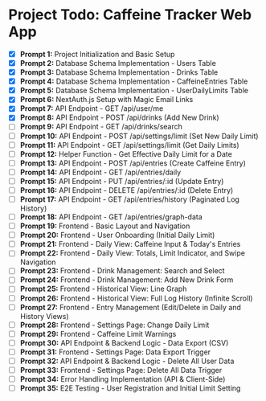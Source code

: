 # Project Todo: Caffeine Tracker Web App

- [X] **Prompt 1:** Project Initialization and Basic Setup
- [X] **Prompt 2:** Database Schema Implementation - Users Table
- [X] **Prompt 3:** Database Schema Implementation - Drinks Table
- [X] **Prompt 4:** Database Schema Implementation - CaffeineEntries Table
- [X] **Prompt 5:** Database Schema Implementation - UserDailyLimits Table
- [X] **Prompt 6:** NextAuth.js Setup with Magic Email Links
- [X] **Prompt 7:** API Endpoint - GET /api/user/me
- [X] **Prompt 8:** API Endpoint - POST /api/drinks (Add New Drink)
- [ ] **Prompt 9:** API Endpoint - GET /api/drinks/search
- [ ] **Prompt 10:** API Endpoint - POST /api/settings/limit (Set New Daily Limit)
- [ ] **Prompt 11:** API Endpoint - GET /api/settings/limit (Get Daily Limits)
- [ ] **Prompt 12:** Helper Function - Get Effective Daily Limit for a Date
- [ ] **Prompt 13:** API Endpoint - POST /api/entries (Create Caffeine Entry)
- [ ] **Prompt 14:** API Endpoint - GET /api/entries/daily
- [ ] **Prompt 15:** API Endpoint - PUT /api/entries/:id (Update Entry)
- [ ] **Prompt 16:** API Endpoint - DELETE /api/entries/:id (Delete Entry)
- [ ] **Prompt 17:** API Endpoint - GET /api/entries/history (Paginated Log History)
- [ ] **Prompt 18:** API Endpoint - GET /api/entries/graph-data
- [ ] **Prompt 19:** Frontend - Basic Layout and Navigation
- [ ] **Prompt 20:** Frontend - User Onboarding (Initial Daily Limit)
- [ ] **Prompt 21:** Frontend - Daily View: Caffeine Input & Today's Entries
- [ ] **Prompt 22:** Frontend - Daily View: Totals, Limit Indicator, and Swipe Navigation
- [ ] **Prompt 23:** Frontend - Drink Management: Search and Select
- [ ] **Prompt 24:** Frontend - Drink Management: Add New Drink Form
- [ ] **Prompt 25:** Frontend - Historical View: Line Graph
- [ ] **Prompt 26:** Frontend - Historical View: Full Log History (Infinite Scroll)
- [ ] **Prompt 27:** Frontend - Entry Management (Edit/Delete in Daily and History Views)
- [ ] **Prompt 28:** Frontend - Settings Page: Change Daily Limit
- [ ] **Prompt 29:** Frontend - Caffeine Limit Warnings
- [ ] **Prompt 30:** API Endpoint & Backend Logic - Data Export (CSV)
- [ ] **Prompt 31:** Frontend - Settings Page: Data Export Trigger
- [ ] **Prompt 32:** API Endpoint & Backend Logic - Delete All User Data
- [ ] **Prompt 33:** Frontend - Settings Page: Delete All Data Trigger
- [ ] **Prompt 34:** Error Handling Implementation (API & Client-Side)
- [ ] **Prompt 35:** E2E Testing - User Registration and Initial Limit Setting